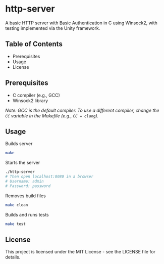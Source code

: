 # http-server

A basic HTTP server with Basic Authentication in C using Winsock2, with testing implemented via the Unity framework.

## Table of Contents
- Prerequisites
- Usage
- License

## Prerequisites
- C compiler (e.g., GCC)
- Winsock2 library

*Note: GCC is the default compiler. To use a different compiler, change the `CC` variable in the Makefile (e.g., `CC = clang`).*

## Usage
Builds server
```bash
make
```
Starts the server
```bash
./http-server
# Then open localhost:8080 in a browser
# Username: admin
# Password: password
```
Removes build files
```bash
make clean
```
Builds and runs tests
```bash
make test
```

## License
This project is licensed under the MIT License - see the LICENSE file for details.
